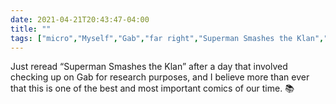 ```yaml
---
date: 2021-04-21T20:43:47-04:00
title: ""
tags: ["micro","Myself","Gab","far right","Superman Smashes the Klan","comics","Superman","research"]
---
```

Just reread “Superman Smashes the Klan” after a day that involved checking up on Gab for research purposes, and I believe more than ever that this is one of the best and most important comics of our time. 📚
